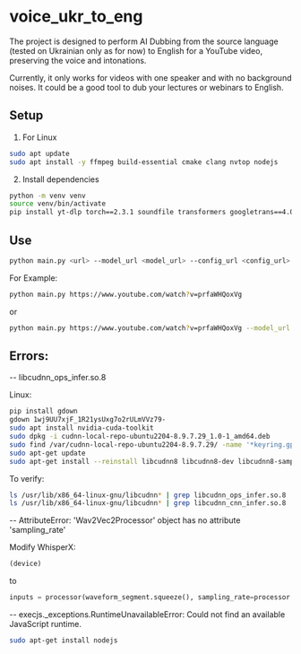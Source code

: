 # voice_ukr_to_eng

The project is designed to perform AI Dubbing from the source language (tested on Ukrainian only as for now) to English for a YouTube video, preserving the voice and intonations.

Currently, it only works for videos with one speaker and with no background noises. It could be a good tool to dub your lectures or webinars to English.

## Setup

1. For Linux

```bash
sudo apt update
sudo apt install -y ffmpeg build-essential cmake clang nvtop nodejs
```

2. Install dependencies

```bash
python -m venv venv
source venv/bin/activate
pip install yt-dlp torch==2.3.1 soundfile transformers googletrans==4.0.0rc1 whisperx==3.1.5 pydub nltk git+https://github.com/Nik-Kras/StyleTTS2.git translators moviepy youtube-transcript-api
```

## Use

```bash
python main.py <url> --model_url <model_url> --config_url <config_url> --video_name <video_name>
```

For Example:


```bash
python main.py https://www.youtube.com/watch?v=prfaWHQoxVg
```

or

```bash
python main.py https://www.youtube.com/watch?v=prfaWHQoxVg --model_url "https://huggingface.co/ShoukanLabs/Vokan/resolve/main/Model/epoch_2nd_00012.pth" --config_url "https://huggingface.co/ShoukanLabs/Vokan/resolve/main/Model/config.yml" --video_name result.mp4
```

## Errors:


-- libcudnn_ops_infer.so.8

Linux:
```bash
pip install gdown
gdown 1wj9UU7xjF_1R21ysUxg7o2rULmVVz79-
sudo apt install nvidia-cuda-toolkit
sudo dpkg -i cudnn-local-repo-ubuntu2204-8.9.7.29_1.0-1_amd64.deb
sudo find /var/cudnn-local-repo-ubuntu2204-8.9.7.29/ -name '*keyring.gpg' -exec cp {} /usr/share/keyrings/ \;
sudo apt-get update
sudo apt-get install --reinstall libcudnn8 libcudnn8-dev libcudnn8-samples
```

To verify:
```bash
ls /usr/lib/x86_64-linux-gnu/libcudnn* | grep libcudnn_ops_infer.so.8
ls /usr/lib/x86_64-linux-gnu/libcudnn* | grep libcudnn_cnn_infer.so.8
```

-- AttributeError: 'Wav2Vec2Processor' object has no attribute 'sampling_rate'

Modify WhisperX:
```python
(device)
```

to

```python
inputs = processor(waveform_segment.squeeze(), sampling_rate=processor.feature_extractor.sampling_rate, return_tensors="pt").to(device)
```

-- execjs._exceptions.RuntimeUnavailableError: Could not find an available JavaScript runtime.

```bash
sudo apt-get install nodejs
```
